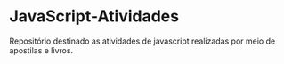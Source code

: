 # JavaScript-Atividades

Repositório destinado as atividades de javascript realizadas por meio de apostilas e livros.
